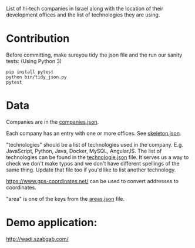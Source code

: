 
List of hi-tech companies in Israel along with the location of their development offices
and the list of technologies they are using.

# Contribution

Before committing, make sureyou tidy the json file and the run our sanity tests:
(Using Python 3)

```
pip install pytest
python bin/tidy_json.py
pytest
```

# Data

Companies are in the [companies.json](data/companies.json). 

Each company has an entry with one or more offices. See [skeleton.json](data/skeleton.json).

"technologies" should be a list of technologies used in the company. E.g. JavaScript, Python, Java, Docker, MySQL, AngularJS.
The list of technologies can be found in the [technologie.json](data/technologies.json) file. It serves us a way to check we don't
make typos and we don't have different spellings of the same thing.  Update that file too if you'd like to list another technology.

https://www.gps-coordinates.net/ can be used to convert addresses to coordinates.

"area" is one of the keys from the [areas.json](data/areas.json) file.

# Demo application:

http://wadi.szabgab.com/

